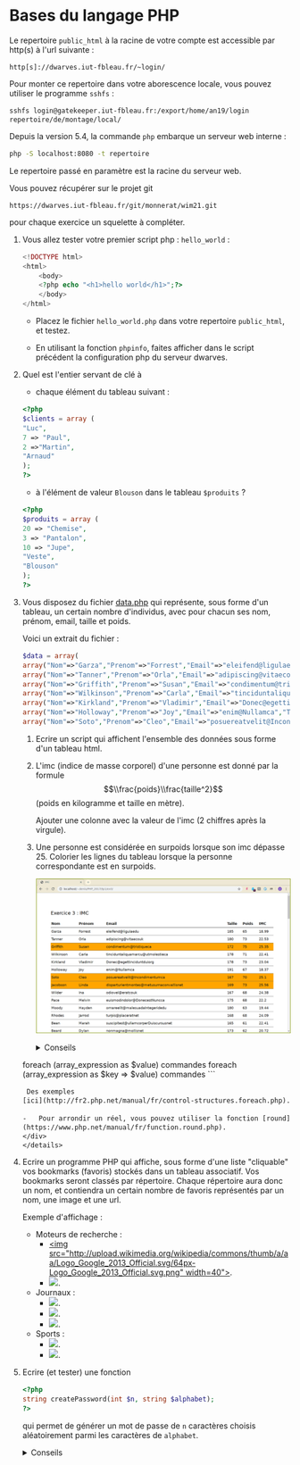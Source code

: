 
# Bases du langage PHP

Le repertoire `public_html` à la racine de votre compte est accessible  par http(s) à l'url suivante :

```
http[s]://dwarves.iut-fbleau.fr/~login/
```

Pour monter ce repertoire dans votre aborescence locale, vous pouvez utiliser le programme `sshfs` :
```
sshfs login@gatekeeper.iut-fbleau.fr:/export/home/an19/login repertoire/de/montage/local/
```

Depuis la version 5.4, la commande `php` embarque un serveur web interne :

```bash
php -S localhost:8080 -t repertoire
```

Le repertoire passé en paramètre est la racine du serveur web.


Vous pouvez récupérer sur le projet git

    https://dwarves.iut-fbleau.fr/git/monnerat/wim21.git

pour chaque exercice un squelette à compléter.

1.  Vous allez tester votre premier script php : `hello_world` :
    ```php
	<!DOCTYPE html>
	<html>
		<body>
		<?php echo "<h1>hello world</h1>";?>
		</body>
	</html>
	```

    - Placez le  fichier `hello_world.php` dans votre
    repertoire `public_html`, et testez.

    - En utilisant la fonction `phpinfo`, faites afficher dans le script
    précédent la configuration php du serveur dwarves.

2.  Quel est l'entier servant de clé à
	- chaque élément du tableau 
        suivant :
	```php
	<?php
	$clients = array (
	"Luc", 
	7 => "Paul", 
	2 =>"Martin", 
	"Arnaud"
	);
	?>
	```

    -  à l'élément de valeur `Blouson` dans le tableau `$produits` ?
	```php
	<?php
	$produits = array (
	20 => "Chemise",
	3 => "Pantalon",
	10 => "Jupe",
	"Veste",
	"Blouson"
	);
	?>
	```

3.  Vous disposez du fichier [data.php](./ex3/include/data.inc.php) qui
    représente, sous forme d'un tableau, un certain nombre
    d'individus, avec pour chacun ses nom, prénom, email, taille et
    poids.

    Voici un extrait du fichier :
	```php
	$data = array(
	array("Nom"=>"Garza","Prenom"=>"Forrest","Email"=>"eleifend@ligulaedu","Taille"=>"185","Poids"=>"65"),
	array("Nom"=>"Tanner","Prenom"=>"Orla","Email"=>"adipiscing@vitaecouk","Taille"=>"180","Poids"=>"73"),
	array("Nom"=>"Griffith","Prenom"=>"Susan","Email"=>"condimentum@tristiqueca","Taille"=>"172","Poids"=>"75"),
	array("Nom"=>"Wilkinson","Prenom"=>"Carla","Email"=>"tinciduntaliquamarcu@utmolestieca","Taille"=>"178","Poids"=>"71"),
	array("Nom"=>"Kirkland","Prenom"=>"Vladimir","Email"=>"Donec@egettinciduntduiorg","Taille"=>"178","Poids"=>"73"),
	array("Nom"=>"Holloway","Prenom"=>"Joy","Email"=>"enim@Nullamca","Taille"=>"191","Poids"=>"67"),
	array("Nom"=>"Soto","Prenom"=>"Cleo","Email"=>"posuereatvelit@Incondimentumca","Taille"=>"167","Poids"=>"70")
	```

    1.  Ecrire un script qui affichent l'ensemble des données sous
        forme d'un tableau html.
    2.  L'imc (indice de masse corporel) d'une personne est donné par
        la formule $$\\frac{poids}\\frac{taille^2}$$ (poids en kilogramme et taille en mètre). 

		Ajouter une colonne avec la valeur de l'imc (2 chiffres après la virgule).

    3.  Une personne est considérée en surpoids lorsque son imc
        dépasse 25. Colorier les lignes du tableau lorsque la
        personne correspondante est en surpoids.

        ![tableau](./ex3/img/tableau_ex3.png)

	    <details><summary>Conseils</summary>
		<div>
		-   Pour utiliser le fichier de données, incluez-le dans votre
        script.
		-   La structure de langage `foreach` fournit une façon simple de
        parcourir des tableaux. `foreach` ne fonctionne que pour les
        tableaux et les objets, et émettra une erreur si vous tentez de
        l'utiliser sur une variable de type différent ou une variable
        non initialisée. Il existe deux syntaxes :

		 ```php
       foreach (array_expression as $value)
               commandes
       foreach (array_expression as $key => $value)
               commandes
		 ```
        
		 Des exemples
        [ici](http://fr2.php.net/manual/fr/control-structures.foreach.php).

		-   Pour arrondir un réel, vous pouvez utiliser la fonction [round](https://www.php.net/manual/fr/function.round.php).
	    </div>
		</details>
4.  Ecrire un programme PHP qui affiche, sous forme d'une liste
    "cliquable" vos bookmarks (favoris) stockés dans un tableau
    associatif. Vos bookmarks seront classés par répertoire. Chaque
    répertoire aura donc un nom, et contiendra un certain nombre de
    favoris représentés par un nom, une image et une url.

    Exemple d'affichage :

    -   Moteurs de recherche :
        -   [<img src="http://upload.wikimedia.org/wikipedia/commons/thumb/a/aa/Logo_Google_2013_Official.svg/64px-Logo_Google_2013_Official.svg.png" width=40">](http://google.fr).
        -   [<img  src="https://upload.wikimedia.org/wikipedia/commons/thumb/3/3a/Yahoo%21_%282019%29.svg/200px-Yahoo%21_%282019%29.svg.png" width=40>](http://yahoo.fr).
    -   Journaux :
        -   [<img src="http://upload.wikimedia.org/wikipedia/commons/thumb/5/54/Le_monde_logo.svg/200px-Le_monde_logo.svg.png" width=40>](http://lemonde.fr).
        -   [<img src="http://upload.wikimedia.org/wikipedia/fr/0/0a/GNUlinuxmagazinefrance.png" width=40>](http://www.unixgarden.com/index.php/category/gnu-linux-magazine).
        -   [<img src="http://upload.wikimedia.org/wikipedia/commons/3/32/L%27%C3%89quipe_wordmark.svg" width=40>](http://lequipe.fr).
    -   Sports :
        -   [<img src="http://upload.wikimedia.org/wikipedia/fr/6/67/Logo_F%C3%A9d%C3%A9ration_Fran%C3%A7aise_de_Football.svg" width=50>](http://fff.fr).
        -   [<img src="http://upload.wikimedia.org/wikipedia/fr/b/bf/FFDF.jpg" width=50>](www.ffdf.fr).

5.  Ecrire (et tester) une fonction 

    ```php
	<?php
	string createPassword(int $n, string $alphabet);
	?>
	```

	qui permet de générer un mot de passe de `n` caractères choisis
    aléatoirement parmi les caractères de `alphabet`.

	<details><summary>Conseils</summary>
	<div>
    Il suffit de tirer aléatoirement `n` caractères de la chaîne
    `alphabet` et de les concatener.
	Les fonctions 
	[strlen](https://www.php.net/manual/fr/function.strlen.php) 
	et 
	[mt_rand](https://www.php.net/manual/fr/function.mt-rand.php)
	pourront vous être utiles.
	</div>
	</details>
